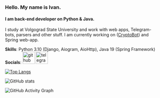 ### Hello. My name is Ivan.
#### I am back-end developer on Python & Java.
I study at Volgograd State University and work with web apps, Telegram-bots, parsers and other stuff.
I am currently working on ([CryptoBot](https://github.com/onechesz/cryptocurrency_bot)) and Spring web-app.

**Skills**: Python 3.10 (Django, Aiogram, AioHttp), Java 19 (Spring Framework)
**Socials**:
[<img src='https://cdn.jsdelivr.net/npm/simple-icons@3.0.1/icons/github.svg' alt='github' height='40'>](https://github.com/onechesz)  [<img src='https://cdn.jsdelivr.net/npm/simple-icons@3.0.1/icons/telegram.svg' alt='telegram' height='40'>](https://t.me/onechesz)  

[![Top Langs](https://github-readme-stats.vercel.app/api/top-langs/?username=onechesz)](https://github.com/anuraghazra/github-readme-stats)

![GitHub stats](https://github-readme-stats.vercel.app/api?username=onechesz&show_icons=true&count_private=true)  

![GitHub Activity Graph](https://activity-graph.herokuapp.com/graph?username=onechesz)  

